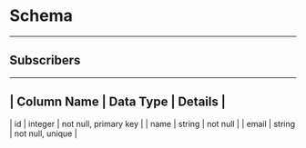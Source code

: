 # Schema
---

## Subscribers
---

| Column Name | Data Type | Details |
---
| id | integer | not null, primary key |
| name | string | not null |
| email | string | not null, unique |
